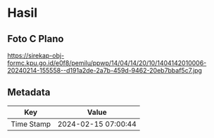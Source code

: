 # Hasil

## Foto C Plano

https://sirekap-obj-formc.kpu.go.id/e0f8/pemilu/ppwp/14/04/14/20/10/1404142010006-20240214-155558--d191a2de-2a7b-459d-9462-20eb7bbaf5c7.jpg


## Metadata

| Key        | Value               |
| ---------- | ------------------- |
| Time Stamp | 2024-02-15 07:00:44 |



